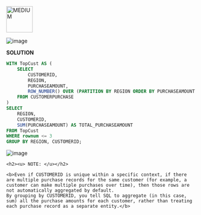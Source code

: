 <img src="https://img.shields.io/badge/MEDIUM-orange" alt="MEDIUM" width="70">

![image](https://github.com/user-attachments/assets/71c23611-e6a8-4f46-8728-091c1ec030e9)

**SOLUTION**
```SQL
WITH TopCust AS ( 
    SELECT 
        CUSTOMERID, 
        REGION, 
        PURCHASEAMOUNT,
        ROW_NUMBER() OVER (PARTITION BY REGION ORDER BY PURCHASEAMOUNT DESC) AS rownum
    FROM CUSTOMERPURCHASE
)
SELECT 
    REGION, 
    CUSTOMERID, 
    SUM(PURCHASEAMOUNT) AS TOTAL_PURCHASEAMOUNT
FROM TopCust
WHERE rownum <= 3
GROUP BY REGION, CUSTOMERID;
```

![image](https://github.com/user-attachments/assets/caaa9817-a04b-4066-8fd9-ae8e0531aa95)

```HTNL
<h2><u> NOTE: </u></h2>

<b>Even if CUSTOMERID is unique within a specific context, if there are multiple purchase records for the same customer (for example, a customer can make multiple purchases over time), then those rows are not automatically aggregated by default.
By grouping by CUSTOMERID, you tell SQL to aggregate (in this case, sum) all the purchase amounts for each customer, rather than treating each purchase record as a separate entity.</b>
```
